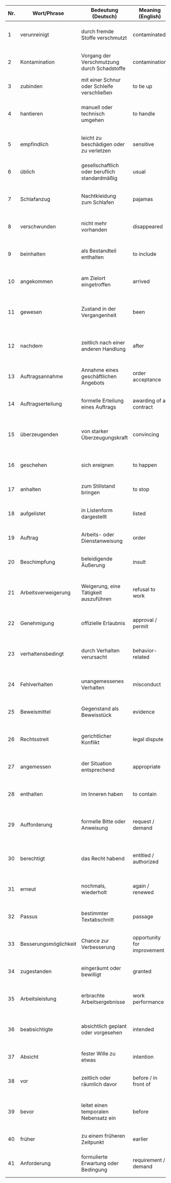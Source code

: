 | Nr. | Wort/Phrase         | Bedeutung (Deutsch)                                            | Meaning (English)                          | Beispielsatz (Dativ, Akkusativ, Genitiv)                                                                                          | Weitere Bedeutungen                  |
|-----|----------------------|----------------------------------------------------------------|--------------------------------------------|-------------------------------------------------------------------------------------------------------------------------------------|--------------------------------------|
| 1   | verunreinigt         | durch fremde Stoffe verschmutzt                               | contaminated                               | Der Mitarbeiter zeigt dem Prüfer die verunreinigte Probe des Wassers.                                                              | verschmutzt, verseucht               |
| 2   | Kontamination        | Vorgang der Verschmutzung durch Schadstoffe                   | contamination                              | Der Chemiker erklärt dem Laboranten die Kontamination des Bodens.                                                                  | Verunreinigung                       |
| 3   | zubinden             | mit einer Schnur oder Schleife verschließen                   | to tie up                                   | Die Mutter bindet dem Kind die Schuhe des Bruders zu.                                                                               | verschnüren                         |
| 4   | hantieren            | manuell oder technisch umgehen                                | to handle                                   | Der Techniker zeigt dem Auszubildenden das Hantieren mit den Werkzeugen des Betriebs.                                              | arbeiten mit, bedienen               |
| 5   | empfindlich          | leicht zu beschädigen oder zu verletzen                       | sensitive                                   | Der Arzt zeigt dem Patienten die empfindliche Stelle des Rückens.                                                                   | sensibel                            |
| 6   | üblich               | gesellschaftlich oder beruflich standardmäßig                 | usual                                       | Der Lehrer erklärt den Schülern die üblichen Regeln des Prüfungsverfahrens.                                                        | gewöhnlich, gebräuchlich            |
| 7   | Schlafanzug          | Nachtkleidung zum Schlafen                                    | pajamas                                     | Die Großmutter schenkt dem Kind den Schlafanzug des Winters.                                                                        | Pyjama                              |
| 8   | verschwunden         | nicht mehr vorhanden                                          | disappeared                                 | Der Polizist zeigt dem Reporter das verschwundene Auto des Nachbarn.                                                               | abhanden gekommen                   |
| 9   | beinhalten           | als Bestandteil enthalten                                     | to include                                  | Der Vertrag enthält dem Kunden die Bedingungen des Angebots.                                                                       | umfassen, einschließen              |
| 10  | angekommen           | am Zielort eingetroffen                                       | arrived                                     | Der Bote meldet dem Empfänger das angekommene Paket des Lieferdienstes.                                                            | eingetroffen                        |
| 11  | gewesen              | Zustand in der Vergangenheit                                  | been                                        | Der Lehrer erklärt dem Schüler, dass er nach dem Ende des Unterrichts schon dort gewesen sei.                                      | sich aufgehalten haben              |
| 12  | nachdem              | zeitlich nach einer anderen Handlung                          | after                                       | Nachdem der Schüler dem Lehrer den Aufsatz des Mitschülers gegeben hatte, ging er heim.                                            | sobald später                       |
| 13  | Auftragsannahme      | Annahme eines geschäftlichen Angebots                         | order acceptance                            | Die Firma bestätigt dem Kunden die Auftragsannahme des Großauftrags.                                                               | Auftragsbestätigung                 |
| 14  | Auftragserteilung    | formelle Erteilung eines Auftrags                             | awarding of a contract                      | Der Projektleiter erklärt dem Team die Auftragserteilung des Bauherrn.                                                             | Beauftragung                        |
| 15  | überzeugenden        | von starker Überzeugungskraft                                 | convincing                                  | Der Architekt zeigt dem Kunden den überzeugenden Entwurf des Designbüros.                                                          | glaubhaft                          |
| 16  | geschehen            | sich ereignen                                                 | to happen                                   | Die Zeugin beschreibt dem Polizisten das Geschehen des Vorfalls.                                                                   | stattfinden, passieren              |
| 17  | anhalten             | zum Stillstand bringen                                        | to stop                                     | Der Fahrer erklärt dem Fahrgast das plötzliche Anhalten des Wagens.                                                                | stoppen, stehenbleiben              |
| 18  | aufgelistet          | in Listenform dargestellt                                     | listed                                      | Die Sekretärin zeigt dem Chef die aufgelisteten Kosten des Quartals.                                                               | aufgeführt, zusammengestellt        |
| 19  | Auftrag              | Arbeits- oder Dienstanweisung                                 | order                                       | Die Firma übergibt dem Monteur den Auftrag des Kunden.                                                                             | Bestellung, Anweisung              |
| 20  | Beschimpfung         | beleidigende Äußerung                                         | insult                                      | Die Lehrerin meldet dem Direktor die Beschimpfung des Mitschülers.                                                                 | Beleidigung, Herabsetzung           |
| 21  | Arbeitsverweigerung  | Weigerung, eine Tätigkeit auszuführen                         | refusal to work                             | Der Vorgesetzte berichtet dem Betriebsrat die Arbeitsverweigerung des Mitarbeiters.                                                | Leistungsverweigerung              |
| 22  | Genehmigung          | offizielle Erlaubnis                                          | approval / permit                           | Die Behörde erteilt dem Antragsteller die Genehmigung des Bauvorhabens.                                                            | Bewilligung                         |
| 23  | verhaltensbedingt    | durch Verhalten verursacht                                    | behavior-related                            | Der Chef erklärt dem Mitarbeiter die verhaltensbedingte Kündigung des Vertrags.                                                    | verhaltensorientiert               |
| 24  | Fehlverhalten        | unangemessenes Verhalten                                      | misconduct                                  | Der Lehrer erklärt dem Schüler das Fehlverhalten des Klassenkameraden.                                                             | Regelverstoß                       |
| 25  | Beweismittel         | Gegenstand als Beweisstück                                   | evidence                                    | Der Anwalt zeigt dem Richter das Beweismittel des Prozesses.                                                                       | Beweisstück                        |
| 26  | Rechtsstreit         | gerichtlicher Konflikt                                        | legal dispute                               | Der Anwalt informiert dem Mandanten den Rechtsstreit des Unternehmens.                                                             | Prozess, Klage                     |
| 27  | angemessen           | der Situation entsprechend                                   | appropriate                                 | Die Chefin gibt dem Mitarbeiter das angemessene Feedback des Monats.                                                               | passend, gerechtfertigt            |
| 28  | enthalten            | im Inneren haben                                              | to contain                                  | Die Verpackung zeigt dem Käufer die enthaltenen Produkte des Sets.                                                                 | beinhalten, umfassen               |
| 29  | Aufforderung         | formelle Bitte oder Anweisung                                | request / demand                            | Die Vorgesetzte schickt dem Mitarbeiter die Aufforderung zur Abgabe des Berichts.                                                  | Anordnung, Einladung               |
| 30  | berechtigt           | das Recht habend                                              | entitled / authorized                       | Der Kunde ist dem Mitarbeiter gegenüber berechtigt, die Rückgabe des Produkts zu verlangen.                                        | zugelassen, befugt                 |
| 31  | erneut               | nochmals, wiederholt                                          | again / renewed                             | Der Vorgesetzte erklärt dem Team die erneute Einweisung des Projekts.                                                              | wieder                             |
| 32  | Passus               | bestimmter Textabschnitt                                      | passage                                     | Der Anwalt zeigt dem Mandanten den Passus des Mietvertrags.                                                                        | Klausel, Abschnitt                 |
| 33  | Besserungsmöglichkeit| Chance zur Verbesserung                                       | opportunity for improvement                 | Der Lehrer zeigt dem Schüler die Besserungsmöglichkeit des Aufsatzes.                                                              | Verbesserungsansatz                |
| 34  | zugestanden          | eingeräumt oder bewilligt                                     | granted                                     | Der Vorgesetzte hat dem Angestellten den Urlaub des Monats zugestanden.                                                            | gewährt, erlaubt                   |
| 35  | Arbeitsleistung      | erbrachte Arbeitsergebnisse                                   | work performance                            | Der Chef lobt dem Mitarbeiter die Arbeitsleistung des Quartals.                                                                    | Produktivität, Arbeitskraft        |
| 36  | beabsichtigte        | absichtlich geplant oder vorgesehen                          | intended                                    | Die Firma erläutert dem Investor die beabsichtigte Erweiterung des Standorts.                                                      | geplant, gewollt                   |
| 37  | Absicht              | fester Wille zu etwas                                         | intention                                   | Der Autor erklärt dem Leser die Absicht des Romans.                                                                                 | Vorhaben, Plan                     |
| 38  | vor                  | zeitlich oder räumlich davor                                  | before / in front of                        | Vor dem Unterricht gibt der Lehrer dem Schüler das Buch des Autors.                                                                | vorher, gegenüber                  |
| 39  | bevor                | leitet einen temporalen Nebensatz ein                        | before                                      | Bevor der Manager dem Kunden das Konzept des Designers erklärt, bereitet er die Präsentation vor.                                 | ehe                                |
| 40  | früher               | zu einem früheren Zeitpunkt                                   | earlier                                     | Früher gab der Vater dem Sohn das Auto des Großvaters.                                                                             | einst, ehemals                     |
| 41  | Anforderung          | formulierte Erwartung oder Bedingung                         | requirement / demand                        | Der Abteilungsleiter erklärt dem Entwickler die Anforderung des neuen Systems.                                                     | Voraussetzung, Leistungsforderung  |
